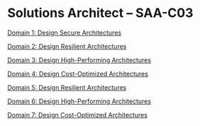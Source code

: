 # Solutions Architect – SAA-C03

<a href="Domain 1">Domain 1: Design Secure Architectures</a>

<a href="Domain 2">Domain 2: Design Resilient Architectures</a>

<a href="Domain 3">Domain 3: Design High-Performing Architectures</a>

<a href="Domain 4">Domain 4: Design Cost-Optimized Architectures</a>

<a href="Domain 5">Domain 5: Design Resilient Architectures</a>

<a href="Domain 6">Domain 6: Design High-Performing Architectures</a>

<a href="Domain 7">Domain 7: Design Cost-Optimized Architectures</a>